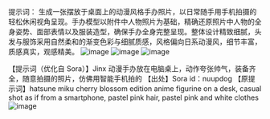 提示词：
生成一张摆放于桌面上的动漫风格手办照片，以日常随手用手机拍摄的轻松休闲视角呈现。手办模型以附件中人物照片为基础，精确还原照片中人物的全身姿势、面部表情以及服装造型，确保手办全身完整呈现。整体设计精致细腻，头发与服饰采用自然柔和的渐变色彩与细腻质感，风格偏向日系动漫风，细节丰富，质感真实，观感精美。
![image](https://github.com/user-attachments/assets/96c620b9-c2ba-4861-933e-e30bd8be6832)
![image](https://github.com/user-attachments/assets/fadd10ac-b94f-48f7-9164-9554a97b1c8b)
![image](https://github.com/user-attachments/assets/ef40d7e8-d1d4-4911-a483-77c740aaee7e)



【提示词（优化自 Sora）】Jinx 动漫手办放在电脑桌上，动作夸张帅气，装备齐全，随意拍摄的照片，仿佛用智能手机拍的
【出处】Sora id：nuupdog
【原提示词】hatsune miku cherry blossom edition anime figurine on a desk, casual shot as if from a smartphone, pastel pink hair, pastel pink and white clothes
![image](https://github.com/user-attachments/assets/01f7500d-01ef-4df7-b92b-dd386516c182)
